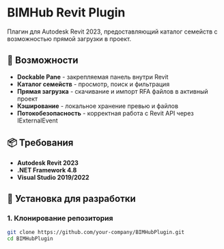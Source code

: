 ﻿# BIMHub Revit Plugin

Плагин для Autodesk Revit 2023, предоставляющий каталог семейств с возможностью прямой загрузки в проект.

## 🎯 Возможности

- **Dockable Pane** - закрепляемая панель внутри Revit
- **Каталог семейств** - просмотр, поиск и фильтрация
- **Прямая загрузка** - скачивание и импорт RFA файлов в активный проект
- **Кэширование** - локальное хранение превью и файлов
- **Потокобезопасность** - корректная работа с Revit API через IExternalEvent

## 📦 Требования

- **Autodesk Revit 2023**
- **.NET Framework 4.8**
- **Visual Studio 2019/2022**

## 🔧 Установка для разработки

### 1. Клонирование репозитория
```bash
git clone https://github.com/your-company/BIMHubPlugin.git
cd BIMHubPlugin